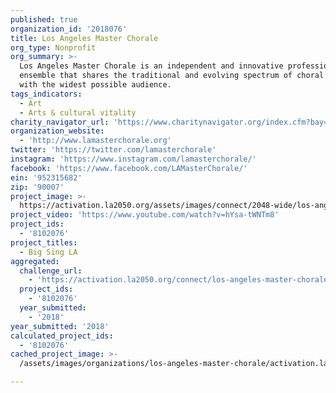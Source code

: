```yaml
---
published: true
organization_id: '2018076'
title: Los Angeles Master Chorale
org_type: Nonprofit
org_summary: >-
  Los Angeles Master Chorale is an independent and innovative professional vocal
  ensemble that shares the traditional and evolving spectrum of choral music
  with the widest possible audience.
tags_indicators:
  - Art
  - Arts & cultural vitality
charity_navigator_url: 'https://www.charitynavigator.org/index.cfm?bay=search.profile&ein=952315682'
organization_website:
  - 'http://www.lamasterchorale.org'
twitter: 'https://twitter.com/lamasterchorale'
instagram: 'https://www.instagram.com/lamasterchorale/'
facebook: 'https://www.facebook.com/LAMasterChorale/'
ein: '952315682'
zip: '90007'
project_image: >-
  https://activation.la2050.org/assets/images/connect/2048-wide/los-angeles-master-chorale.jpg
project_video: 'https://www.youtube.com/watch?v=hYsa-tWNTm8'
project_ids:
  - '8102076'
project_titles:
  - Big Sing LA
aggregated:
  challenge_url:
    - 'https://activation.la2050.org/connect/los-angeles-master-chorale/'
  project_ids:
    - '8102076'
  year_submitted:
    - '2018'
year_submitted: '2018'
calculated_project_ids:
  - '8102076'
cached_project_image: >-
  /assets/images/organizations/los-angeles-master-chorale/activation.la2050.org/assets/images/connect/2048-wide/los-angeles-master-chorale.jpg

---
```

